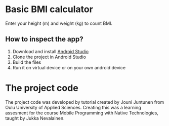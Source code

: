# Basic BMI calculator
Enter your height (m) and weight (kg) to count BMI.

## How to inspect the app?
1. Download and install [Android Studio](https://developer.android.com/studio)
2. Clone the project in Android Studio
4. Build the files
5. Run it on virtual device or on your own android device

# The project code
The project code was developed by tutorial created by Jouni Juntunen from Oulu University of Applied Sciences. Creating this was a learning assesment for the course Mobile Programming with Native Technologies, taught by Jukka Nevalainen.
